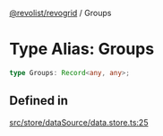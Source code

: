 [@revolist/revogrid](README.md) / Groups

# Type Alias: Groups

```ts
type Groups: Record<any, any>;
```

## Defined in

[src/store/dataSource/data.store.ts:25](https://github.com/revolist/revogrid/blob/6957d67da887b25ac544cadb80669dc782e7d7d6/src/store/dataSource/data.store.ts#L25)
